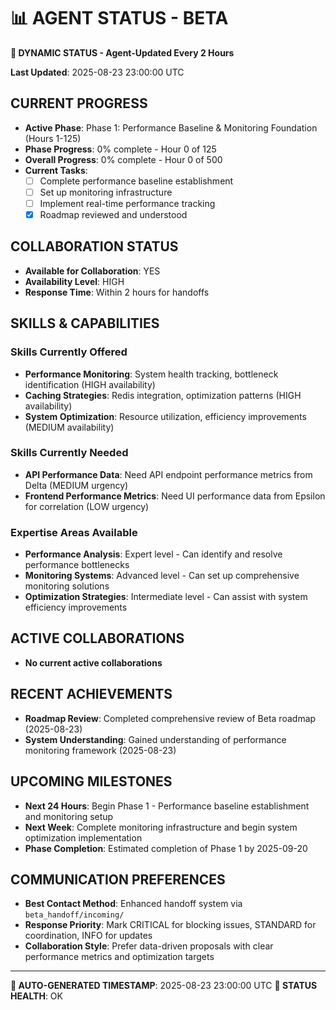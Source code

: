 # 📊 **AGENT STATUS - BETA**
**🔄 DYNAMIC STATUS - Agent-Updated Every 2 Hours**

**Last Updated**: 2025-08-23 23:00:00 UTC

## **CURRENT PROGRESS**
- **Active Phase**: Phase 1: Performance Baseline & Monitoring Foundation (Hours 1-125)
- **Phase Progress**: 0% complete - Hour 0 of 125
- **Overall Progress**: 0% complete - Hour 0 of 500
- **Current Tasks**: 
  - [ ] Complete performance baseline establishment
  - [ ] Set up monitoring infrastructure
  - [ ] Implement real-time performance tracking
  - [x] Roadmap reviewed and understood

## **COLLABORATION STATUS**
- **Available for Collaboration**: YES
- **Availability Level**: HIGH
- **Response Time**: Within 2 hours for handoffs

## **SKILLS & CAPABILITIES**

### **Skills Currently Offered**
- **Performance Monitoring**: System health tracking, bottleneck identification (HIGH availability)
- **Caching Strategies**: Redis integration, optimization patterns (HIGH availability)
- **System Optimization**: Resource utilization, efficiency improvements (MEDIUM availability)

### **Skills Currently Needed**
- **API Performance Data**: Need API endpoint performance metrics from Delta (MEDIUM urgency)
- **Frontend Performance Metrics**: Need UI performance data from Epsilon for correlation (LOW urgency)

### **Expertise Areas Available**
- **Performance Analysis**: Expert level - Can identify and resolve performance bottlenecks
- **Monitoring Systems**: Advanced level - Can set up comprehensive monitoring solutions
- **Optimization Strategies**: Intermediate level - Can assist with system efficiency improvements

## **ACTIVE COLLABORATIONS**
- **No current active collaborations**

## **RECENT ACHIEVEMENTS**
- **Roadmap Review**: Completed comprehensive review of Beta roadmap (2025-08-23)
- **System Understanding**: Gained understanding of performance monitoring framework (2025-08-23)

## **UPCOMING MILESTONES**
- **Next 24 Hours**: Begin Phase 1 - Performance baseline establishment and monitoring setup
- **Next Week**: Complete monitoring infrastructure and begin system optimization implementation
- **Phase Completion**: Estimated completion of Phase 1 by 2025-09-20

## **COMMUNICATION PREFERENCES**
- **Best Contact Method**: Enhanced handoff system via `beta_handoff/incoming/`
- **Response Priority**: Mark CRITICAL for blocking issues, STANDARD for coordination, INFO for updates
- **Collaboration Style**: Prefer data-driven proposals with clear performance metrics and optimization targets

---
**🤖 AUTO-GENERATED TIMESTAMP**: 2025-08-23 23:00:00 UTC
**📍 STATUS HEALTH**: OK